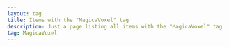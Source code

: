 ```yaml
---
layout: tag
title: Items with the "MagicaVoxel" tag
description: Just a page listing all items with the "MagicaVoxel" tag
tag: MagicaVoxel
---
```

